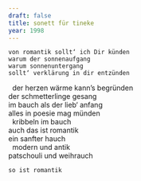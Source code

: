 ```yaml
---
draft: false
title: sonett für tineke
year: 1998
---
```

	von romantik sollt‘ ich Dir künden    
	warum der sonnenaufgang   
	warum sonnenuntergang   
	sollt‘ verklärung in dir entzünden   
  
	der herzen wärme kann’s begründen  
	der schmetterlinge gesang  
	im bauch als der lieb‘ anfang  
	alles in poesie mag münden  
  
	kribbeln im bauch  
	auch das ist romantik  
	ein sanfter hauch  
  
	modern und antik  
	patschouli und weihrauch  
  
	so ist romantik